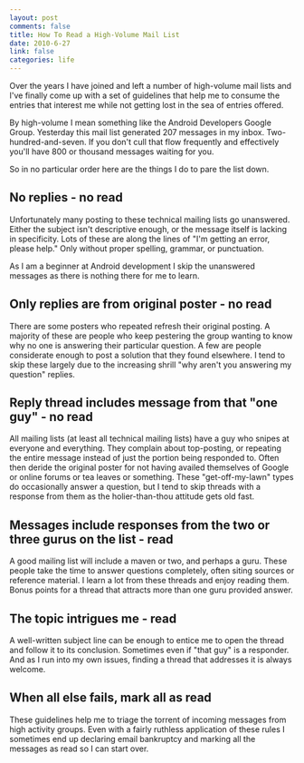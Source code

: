 ```yaml
--- 
layout: post
comments: false
title: How To Read a High-Volume Mail List
date: 2010-6-27
link: false
categories: life
---
```

Over the years I have joined and left a number of high-volume mail lists and I've finally come up with a set of guidelines that help me to consume the entries that interest me while not getting lost in the sea of entries offered.

By high-volume I mean something like the Android Developers Google Group. Yesterday this mail list generated 207 messages in my inbox. Two-hundred-and-seven. If you don't cull that flow frequently and effectively you'll have 800 or thousand messages waiting for you.

So in no particular order here are the things I do to pare the list down.
## No replies - no read
Unfortunately many posting to these technical mailing lists go unanswered. Either the subject isn't descriptive enough, or the message itself is lacking in specificity. Lots of these are along the lines of "I'm getting an error, please help." Only without proper spelling, grammar, or punctuation.

As I am a beginner at Android development I skip the unanswered messages as there is nothing there for me to learn.
## Only replies are from original poster - no read
There are some posters who repeated refresh their original posting. A majority of these are people who keep pestering the group wanting to know why no one is answering their particular question. A few are people considerate enough to post a solution that they found elsewhere. I tend to skip these largely due to the increasing shrill "why aren't you answering my question" replies.
## Reply thread includes message from that "one guy" - no read
All mailing lists (at least all technical mailing lists) have a guy who snipes at everyone and everything. They complain about top-posting, or repeating the entire message instead of just the portion being responded to. Often then deride the original poster for not having availed themselves of Google or online forums or tea leaves or something. These "get-off-my-lawn" types do occasionally answer a question, but I tend to skip threads with a response from them as the holier-than-thou attitude gets old fast.
## Messages include responses from the two or three gurus on the list - read
A good mailing list will include a maven or two, and perhaps a guru. These people take the time to answer questions completely, often siting sources or reference material. I learn a lot from these threads and enjoy reading them. Bonus points for a thread that attracts more than one guru provided answer.
## The topic intrigues me - read
A well-written subject line can be enough to entice me to open the thread and follow it to its conclusion. Sometimes even if "that guy" is a responder. And as I run into my own issues, finding a thread that addresses it is always welcome.
## When all else fails, mark all as read
These guidelines help me to triage the torrent of incoming messages from high activity groups. Even with a fairly ruthless application of these rules I sometimes end up declaring email bankruptcy and marking all the messages as read so I can start over.
